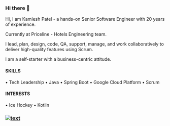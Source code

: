 ### Hi there 👋

Hi, I am Kamlesh Patel - a hands-on Senior Software Engineer with 20 years of experience.

Currently at Priceline - Hotels Engineering team. 

I lead, plan, design, code, QA, support, manage, and work collaboratively to deliver high-quality features using Scrum.

I am a self-starter with a business-centric attitude.

#### SKILLS 
• Tech Leadership • Java • Spring Boot • Google Cloud Platform • Scrum

#### INTERESTS

• Ice Hockey • Kotlin

###
### [![text](https://img.shields.io/badge/LinkedIn-0077B5?style=for-the-badge&logo=linkedin&logoColor=white)](https://www.linkedin.com/in/kamlesh18)


<!--
**kamlesh1808/kamlesh1808** is a ✨ _special_ ✨ repository because its `README.md` (this file) appears on your GitHub profile.

Here are some ideas to get you started:

- 🔭 I’m currently working on ...
- 🌱 I’m currently learning ...
- 👯 I’m looking to collaborate on ...
- 🤔 I’m looking for help with ...
- 💬 Ask me about ...
- 📫 How to reach me: ...
- 😄 Pronouns: ...
- ⚡ Fun fact: ...
-->
